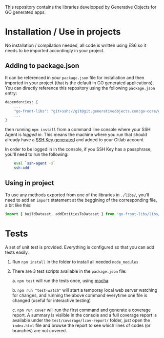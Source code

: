 This repository contains the libraries developped by Generative Objects for GO generated apps.

# Installation / Use in projects

No installation / compilation needed, all code is written using ES6 so it needs to be imported accordingly in your project. 

## Adding to package.json

It can be referenced in your `package.json` file for installation and then imported in your project (that is the default in GO generated applications).
You can directly reference this repository using the following `package.json` entry:
``` javascript
dependencies: {
    ...
    "go-front-libs": "git+ssh://git@git.generativeobjects.com:go-core/go-front-libs.git"
    ...
}
```

then running `npm install` from a command line console where your SSH Agent is _logged in_. This means the machine where you run that should already have a [SSH Key generated](https://help.github.com/articles/generating-a-new-ssh-key-and-adding-it-to-the-ssh-agent/) and added to your Gitlab account.

In order to be logged in in the console, if you SSH Key has a passphrase, you'll need to run the following:
``` bash
    eval `ssh-agent -s`
    ssh-add
```

## Using in project

To use any methods exported from one of the libraries in `./libs/`, you'll need to add an `import` statement at the beggining of the corresponding file, a bit like this:
```javascript
import { buildDataset, addEntitiesToDataset } from 'go-front-libs/libs/go-dataset-builder';
```

# Tests

A set of unit test is provided. Everything is configured so that you can add tests easily.

1. Run `npm install` in the folder to install all needed `node_modules`
2. There are 3 test scripts available in the `package.json` file:

    a. `npm test` will run the tests once, using [mocha](https://mochajs.org/)

    b. `npm run "test-watch"` will start a temporay local web server watching for changes, and running the above command everytime one file is changed (useful for interactive testing)
    
    c. `npm run cover` will run the first command and generate a coverage report. A summary is visilble in the console and a full coverage report is available under the `test/coverage/lcov-report/` folder, just open the `index.html` file and browse the report to see which lines of codes (or branches) are not covered.

